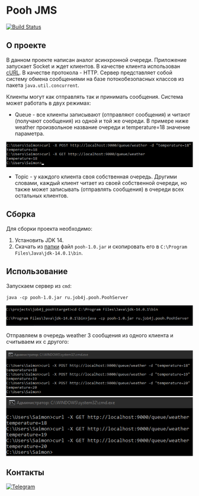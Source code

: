 
# Pooh JMS
[![Build Status](https://travis-ci.com/saimon494/job4j_pooh.svg?branch=main)](https://travis-ci.com/saimon494/job4j_pooh)

## О проекте

В данном проекте написан аналог асинхронной очереди. Приложение запускает Socket и ждет клиентов. 
В качестве клиента использован [cURL](https://curl.se/download.html). В качестве протокола - HTTP.
Сервер представляет собой систему обмена сообщениями на базе потокобезопасных классов из пакета `java.util.concurrent`.

Клиенты могут как отправлять так и принимать сообщения. Система может работать в двух режимах:

- Queue - все клиенты записывают (отправляют сообщения) и читают (получают сообщения) из одной и той же очереди. 
В примере ниже weather произвольное название очереди и temperature=18 значение параметра.  


![pooh2](images/pooh2.png)


- Topic - у каждого клиента своя собственная очередь. Другими словами, каждый клиент читает из своей собственной очереди, но также может записывать (отправлять сообщения) в очереди всех остальных клиентов.

## Сборка

Для сборки проекта необходимо:
1. Установить JDK 14.
2. Скачать из [папки](https://github.com/saimon494/job4j_pooh/tree/master/target) файл `pooh-1.0.jar` и скопировать его в `C:\Program Files\Java\jdk-14.0.1\bin`.

## Использование
Запускаем сервер из `cmd`:
```
java -cp pooh-1.0.jar ru.job4j.pooh.PoohServer
```
![pooh1](images/pooh1.png)

Отправляем в очередь weather 3 сообщения из одного клиента и считываем их с другого:

![pooh3](images/pooh3.png)
![pooh4](images/pooh4.png)

## Контакты
[![Telegram](https://img.shields.io/badge/Telegram-blue?logo=telegram)](https://t.me/Saimon494)